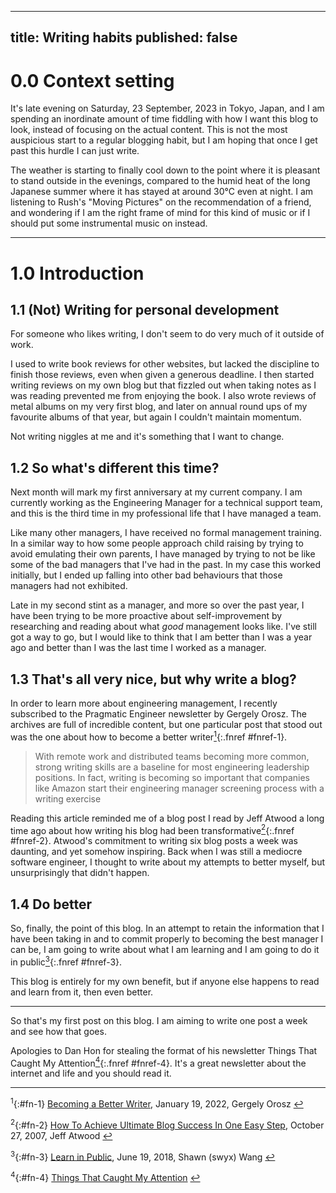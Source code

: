 
---
title: Writing habits
published: false
---

# 0.0 Context setting
It's late evening on Saturday, 23 September, 2023 in Tokyo, Japan, and I am spending an inordinate amount of time fiddling with how I want this blog to look, instead of focusing on the actual content. This is not the most auspicious start to a regular blogging habit, but I am hoping that once I get past this hurdle I can just write. 

The weather is starting to finally cool down to the point where it is pleasant to stand outside in the evenings, compared to the humid heat of the long Japanese summer where it has stayed at around 30°C even at night. I am listening to Rush's "Moving Pictures" on the recommendation of a friend, and wondering if I am the right frame of mind for this kind of music or if I should put some instrumental music on instead.

* * *

# 1.0 Introduction

## 1.1 (Not) Writing for personal development

For someone who likes writing, I don't seem to do very much of it outside of work. 

I used to write book reviews for other websites, but lacked the discipline to finish those reviews, even when given a generous deadline. I then started writing reviews on my own blog but that fizzled out when taking notes as I was reading prevented me from enjoying the book. I also wrote reviews of metal albums on my very first blog, and later on annual round ups of my favourite albums of that year, but again I couldn't maintain momentum.

Not writing niggles at me and it's something that I want to change.

## 1.2 So what's different this time?

Next month will mark my first anniversary at my current company. I am currently working as the Engineering Manager for a technical support team, and this is the third time in my professional life that I have managed a team.

Like many other managers, I have received no formal management training. In a similar way to how some people approach child raising by trying to avoid emulating their own parents, I have managed by trying to not be like some of the bad managers that I've had in the past. In my case this worked initially, but I ended up falling into other bad behaviours that those managers had not exhibited.

Late in my second stint as a manager, and more so over the past year, I have been trying to be more proactive about self-improvement by researching and reading about what _good_ management looks like. I've still got a way to go, but I would like to think that I am better than I was a year ago and better than I was the last time I worked as a manager.

## 1.3 That's all very nice, but why write a blog?

In order to learn more about engineering management, I recently subscribed to the Pragmatic Engineer newsletter by Gergely Orosz. The archives are full of incredible content, but one particular post that stood out was the one about how to become a better writer[<sup>1</sup>](#fn-1){:.fnref #fnref-1}.

> With remote work and distributed teams becoming more common, strong writing skills are a baseline for most engineering leadership positions. In fact, writing is becoming so important that companies like Amazon start their engineering manager screening process with a writing exercise

Reading this article reminded me of a blog post I read by Jeff Atwood a long time ago about how writing his blog had been transformative[<sup>2</sup>](#fn-2){:.fnref #fnref-2}. Atwood's commitment to writing six blog posts a week was daunting, and yet somehow inspiring. Back when I was still a mediocre software engineer, I thought to write about my attempts to better myself, but unsurprisingly that didn't happen.

## 1.4 Do better

So, finally, the point of this blog. In an attempt to retain the information that I have been taking in and to commit properly to becoming the best manager I can be, I am going to write about what I am learning and I am going to do it in public[<sup>3</sup>](#fn-3){:.fnref #fnref-3}.

This blog is entirely for my own benefit, but if anyone else happens to read and learn from it, then even better.

* * *

So that's my first post on this blog. I am aiming to write one post a week and see how that goes. 

Apologies to Dan Hon for stealing the format of his newsletter Things That Caught My Attention[<sup>4</sup>](#fn-4){:.fnref #fnref-4}. It's a great newsletter about the internet and life and you should read it. 

* * *

<sup>1</sup>{:#fn-1} [Becoming a Better Writer](https://newsletter.pragmaticengineer.com/p/becoming-a-better-writer), January 19, 2022, Gergely Orosz [↩](#fnref-1)

<sup>2</sup>{:#fn-2} [How To Achieve Ultimate Blog Success In One Easy Step](https://blog.codinghorror.com/how-to-achieve-ultimate-blog-success-in-one-easy-step/), October 27, 2007, Jeff Atwood [↩](#fnref-2)

<sup>3</sup>{:#fn-3} [Learn in Public](https://www.swyx.io/learn-in-public), June 19, 2018, Shawn (swyx) Wang [↩](#fnref-3)

<sup>4</sup>{:#fn-4} [Things That Caught My Attention](https://newsletter.danhon.com/) [↩](#fnref-4)
